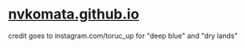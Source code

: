 # [nvkomata.github.io](https://nvkomata.github.io)

credit goes to instagram.com/toruc_up for "deep blue" and "dry lands"
